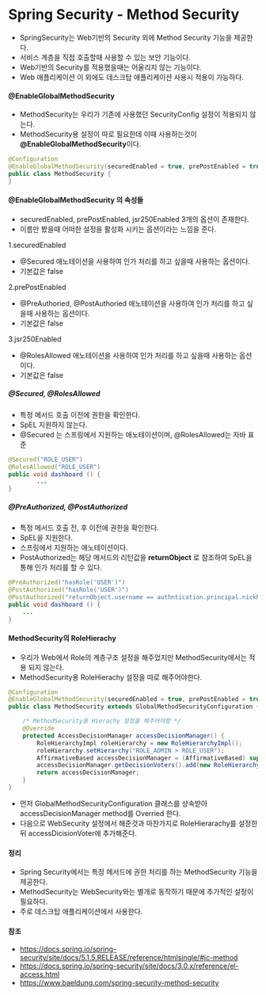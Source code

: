 # Spring Security - Method Security
- SpringSecurity는 Web기반의 Security 외에 Method Security 기능을 제공한다.
- 서비스 계층을 직접 호출할때 사용할 수 있는 보안 기능이다.
- Web기반의 Security를 적용했을때는 어울리지 않는 기능이다.
- Web 애플리케이션 이 외에도 데스크탑 애플리케이션 사용시 적용이 가능하다.

#### @EnableGlobalMethodSecurity
- MethodSecurity는 우리가 기존에 사용했던 SecurityConfig 설정이 적용되지 않는다.
- MethodSecurity용 설정이 따로 필요한데 이때 사용하는것이 **@EnableGlobalMethodSecurity**이다.
```java
@Configuration
@EnableGlobalMethodSecurity(securedEnabled = true, prePostEnabled = true, jsr250Enabled = true)
public class MethodSecurity {
}
```

#### @EnableGlobalMethodSecurity 의 속성들
- securedEnabled, prePostEnabled, jsr250Enabled 3개의 옵션이 존재한다.
- 이름만 봤을때 어떠한 설정을 활성화 시키는 옵션이라는 느낌을 준다.

1.securedEnabled
- @Secured 애노테이션을 사용하여 인가 처리를 하고 싶을때 사용하는 옵션이다.
- 기본값은 false

2.prePostEnabled
- @PreAuthoried, @PostAuthoried 애노테이션을 사용하여 인가 처리를 하고 싶을때 사용하는 옵션이다.
- 기본값은 false

3.jsr250Enabled
- @RolesAllowed 애노테이션을 사용하여 인가 처리를 하고 싶을때 사용하는 옵션이다.
- 기본값은 false


##### @Secured, @RolesAllowed
- 특정 메서드 호출 이전에 권한을 확인한다.
- SpEL 지원하지 않는다.
- @Secured 는 스프링에서 지원하는 애노테이션이며, @RolesAllowed는 자바 표준
```java
@Secured("ROLE_USER")
@RolesAllowed("ROLE_USER")
public void dashboard () {
        ...
}
```
##### @PreAuthorized, @PostAuthorized
- 특정 메서드 호출 전, 후 이전에 권한을 확인한다.
- SpEL을 지원한다.
- 스프링에서 지원하는 애노테이션이다.
- PostAuthorized는 해당 메서드의 리턴값을 **returnObject** 로 참조하여 SpEL을 통해 인가 처리를 할 수 있다.

```java
@PreAuthorized("hasRole('USER')")
@PostAuthorized("hasRole('USER')")
@PostAuthorized("returnObject.username == authntication.principal.nickName")
public void dashboard () {
    ...
}
```

#### MethodSecurity의 RoleHierachy
- 우리가 Web에서 Role의 계층구조 설정을 해주었지만 MethodSecurity에서는 적용 되지 않는다.
- MethodSecurity용 RoleHierachy 설정을 따로 해주어야한다.
```java
@Configuration
@EnableGlobalMethodSecurity(securedEnabled = true, prePostEnabled = true, jsr250Enabled = true)
public class MethodSecurity extends GlobalMethodSecurityConfiguration {

    /* MethodSecurity용 Hierachy 설정을 해주어야함 */
    @Override
    protected AccessDecisionManager accessDecisionManager() {
        RoleHierarchyImpl roleHierarchy = new RoleHierarchyImpl();
        roleHierarchy.setHierarchy("ROLE_ADMIN > ROLE_USER");
        AffirmativeBased accessDecisionManager = (AffirmativeBased) super.accessDecisionManager();
        accessDecisionManager.getDecisionVoters().add(new RoleHierarchyVoter(roleHierarchy));
        return accessDecisionManager;
    }
}
```

- 먼저 GlobalMethodSecurityConfiguration 클래스를 상속받아 accessDecisionManager method를 Overried 한다.
- 다음으로 WebSecurity 설정에서 해준것과 마찬가지로 RoleHierarachy를 설정한뒤 accessDicisionVoter에 추가해준다.

#### 정리
- Spring Security에서는 특정 메서드에 권한 처리를 하는 MethodSecurity 기능을 제공한다.
- MethodSecurity는 WebSecurity와는 별개로 동작하기 때문에 추가적인 설정이 필요하다.
- 주로 데스크탑 애플리케이션에서 사용한다.

#### 참조
- https://docs.spring.io/spring-security/site/docs/5.1.5.RELEASE/reference/htmlsingle/#jc-method
- https://docs.spring.io/spring-security/site/docs/3.0.x/reference/el-access.html
- https://www.baeldung.com/spring-security-method-security
